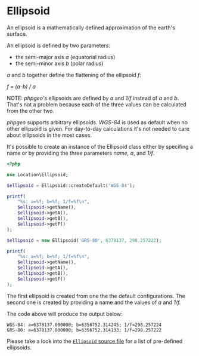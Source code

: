 # Ellipsoid

An ellipsoid is a mathematically defined approximation of the earth's surface.

An ellipsoid is defined by two parameters:

* the semi-major axis _a_ (equatorial radius)
* the semi-minor axis _b_ (polar radius)

_a_ and _b_ together define the flattening of the ellipsoid _f_:

*f = (a-b) / a*

NOTE: _phpgeo's_ ellipsoids are defined by _a_ and _1/f_ instead of _a_
and _b_. That's not a problem because each of the three values can be
calculated from the other two.

_phpgeo_ supports arbitrary ellipsoids. _WGS-84_ is used as default when
no other ellipsoid is given. For day-to-day calculations it's not needed
to care about ellipsoids in the most cases.

It's possible to create an instance of the Ellipsoid class either by
specifing a name or by providing the three parameters _name,_ _a_, and _1/f_.

``` php
<?php

use Location\Ellipsoid;

$ellipsoid = Ellipsoid::createDefault('WGS-84');

printf(
    "%s: a=%f; b=%f; 1/f=%f\n",
    $ellipsoid->getName(),
    $ellipsoid->getA(),
    $ellipsoid->getB(),
    $ellipsoid->getF()
);

$ellipsoid = new Ellipsoid('GRS-80', 6378137, 298.257222);

printf(
    "%s: a=%f; b=%f; 1/f=%f\n",
    $ellipsoid->getName(),
    $ellipsoid->getA(),
    $ellipsoid->getB(),
    $ellipsoid->getF()
);
```

The first ellipsoid is created from one the the default configurations. The second one is created by providing a name and the values of *a* and *1/f.*

The code above will produce the output below:

``` plaintext
WGS-84: a=6378137.000000; b=6356752.314245; 1/f=298.257224
GRS-80: a=6378137.000000; b=6356752.314133; 1/f=298.257222
```

Please take a look into the [`Ellipsoid` source file](https://github.com/mjaschen/phpgeo/blob/master/src/Ellipsoid.php)
for a list of pre-defined ellipsoids.
